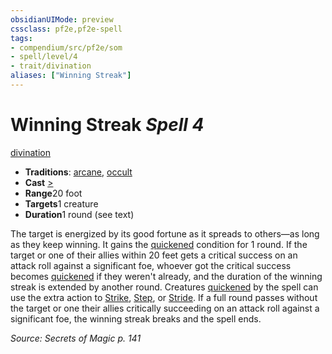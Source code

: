 ```yaml
---
obsidianUIMode: preview
cssclass: pf2e,pf2e-spell
tags:
- compendium/src/pf2e/som
- spell/level/4
- trait/divination
aliases: ["Winning Streak"]
---
```

# Winning Streak *Spell 4*   
[divination](../../Rules/traits/divination.md)  

- **Traditions**: [arcane](../../Rules/traits/arcane.md), [occult](../../Rules/traits/occult.md)
- **Cast** [>](../../Rules/core-rulebook/chapter-9-playing-the-game.md#Actions "Single Action") 
- **Range**20 foot
- **Targets**1 creature
- **Duration**1 round (see text)

The target is energized by its good fortune as it spreads to others—as long as they keep winning. It gains the [quickened](../../Rules/conditions.md#Quickened) condition for 1 round. If the target or one of their allies within 20 feet gets a critical success on an attack roll against a significant foe, whoever got the critical success becomes [quickened](../../Rules/conditions.md#Quickened) if they weren't already, and the duration of the winning streak is extended by another round. Creatures [quickened](../../Rules/conditions.md#Quickened) by the spell can use the extra action to [Strike](../../Rules/actions/strike.md), [Step](../../Rules/actions/step.md), or [Stride](../../Rules/actions/stride.md). If a full round passes without the target or one their allies critically succeeding on an attack roll against a significant foe, the winning streak breaks and the spell ends.

*Source: Secrets of Magic p. 141*
